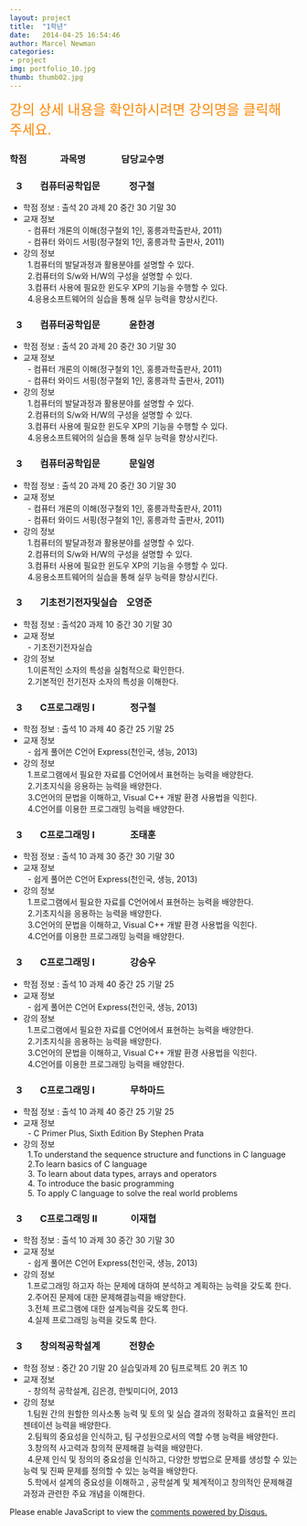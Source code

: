 ```yaml
---
layout: project
title:  "1학년"
date:   2014-04-25 16:54:46
author: Marcel Newman
categories:
- project
img: portfolio_10.jpg
thumb: thumb02.jpg
---
```

 <font size="5" color="#FD8704">강의 상세 내용을 확인하시려면 강의명을 클릭해 주세요.</font>
 <h3>학점  &nbsp;&nbsp;&nbsp;&nbsp;&nbsp;&nbsp;&nbsp;&nbsp;&nbsp;&nbsp;&nbsp;&nbsp;&nbsp;  과목명 &nbsp;&nbsp;&nbsp;&nbsp;&nbsp;&nbsp;&nbsp; &nbsp;&nbsp;&nbsp;&nbsp;&nbsp;&nbsp;  담당교수명</h3>


<head>

 <script type="text/javascript" src="http://ajax.googleapis.com/ajax/libs/jquery/1.5.2/jquery.min.js"></script> 
 <script type="text/javascript"> </script>

</head>



<body>

<div>
    <h3 class = "trigger">&nbsp;&nbsp;&nbsp;3  &nbsp;&nbsp;&nbsp;&nbsp;&nbsp;&nbsp;  컴퓨터공학입문  &nbsp;&nbsp;&nbsp;&nbsp;&nbsp;&nbsp;&nbsp;&nbsp;&nbsp;&nbsp;&nbsp;  정구철</h3> 
    <ul class = "toggle">
        <li>학점 정보 : 출석 20 과제 20 중간 30 기말 30</li>
        <li>교재 정보 <br>
        &nbsp;&nbsp;- 컴퓨터 개론의 이해(정구철외 1인, 홍릉과학출판사, 2011)<br>
        &nbsp;&nbsp;- 컴퓨터 와이드 서핑(정구철외 1인, 홍릉과학 출판사, 2011)</li>
       <li> 강의 정보  <br>
        &nbsp;&nbsp;1.컴퓨터의 발달과정과 활용분야를 설명할 수 있다.  <br>
        &nbsp;&nbsp;2.컴퓨터의 S/w와 H/W의 구성을 설명할 수 있다. <br>
        &nbsp;&nbsp;3.컴퓨터 사용에 필요한 윈도우 XP의 기능을 수행할 수 있다.<br>
        &nbsp;&nbsp;4.응용소프트웨어의 실습을 통해 실무 능력을 향상시킨다.</li>
    </ul>
</div>
<div>
    <h3 class = "trigger">&nbsp;&nbsp;&nbsp;3  &nbsp;&nbsp;&nbsp;&nbsp;&nbsp;&nbsp;  컴퓨터공학입문  &nbsp;&nbsp;&nbsp;&nbsp;&nbsp;&nbsp;&nbsp;&nbsp;&nbsp;&nbsp;&nbsp;  윤한경</h3>
    <ul class = "toggle">
        <li>학점 정보 : 출석 20 과제 20 중간 30 기말 30</li>
        <li>교재 정보 <br>
        &nbsp;&nbsp;- 컴퓨터 개론의 이해(정구철외 1인, 홍릉과학출판사, 2011)<br>
        &nbsp;&nbsp;- 컴퓨터 와이드 서핑(정구철외 1인, 홍릉과학 출판사, 2011)</li>
       <li> 강의 정보  <br>
        &nbsp;&nbsp;1.컴퓨터의 발달과정과 활용분야를 설명할 수 있다.  <br>
        &nbsp;&nbsp;2.컴퓨터의 S/w와 H/W의 구성을 설명할 수 있다. <br>
        &nbsp;&nbsp;3.컴퓨터 사용에 필요한 윈도우 XP의 기능을 수행할 수 있다.<br>
        &nbsp;&nbsp;4.응용소프트웨어의 실습을 통해 실무 능력을 향상시킨다.</li>
    </ul>
     <h3 class = "trigger">&nbsp;&nbsp;&nbsp;3  &nbsp;&nbsp;&nbsp;&nbsp;&nbsp;&nbsp;  컴퓨터공학입문  &nbsp;&nbsp;&nbsp;&nbsp;&nbsp;&nbsp;&nbsp;&nbsp;&nbsp;&nbsp;&nbsp;  문일영</h3>
    <ul class = "toggle">
        <li>학점 정보 : 출석 20 과제 20 중간 30 기말 30</li>
        <li>교재 정보 <br>
        &nbsp;&nbsp;- 컴퓨터 개론의 이해(정구철외 1인, 홍릉과학출판사, 2011)<br>
        &nbsp;&nbsp;- 컴퓨터 와이드 서핑(정구철외 1인, 홍릉과학 출판사, 2011)</li>
       <li> 강의 정보  <br>
        &nbsp;&nbsp;1.컴퓨터의 발달과정과 활용분야를 설명할 수 있다.  <br>
        &nbsp;&nbsp;2.컴퓨터의 S/w와 H/W의 구성을 설명할 수 있다. <br>
        &nbsp;&nbsp;3.컴퓨터 사용에 필요한 윈도우 XP의 기능을 수행할 수 있다.<br>
        &nbsp;&nbsp;4.응용소프트웨어의 실습을 통해 실무 능력을 향상시킨다.</li>
    </ul>
     <h3 class = "trigger">&nbsp;&nbsp;&nbsp;3  &nbsp;&nbsp;&nbsp;&nbsp;&nbsp;&nbsp;  기초전기전자및실습  &nbsp;&nbsp;  오영준</h3>
    <ul class = "toggle">
        <li>학점 정보 : 출석20 과제 10 중간 30 기말 30 </li>
        <li>교재 정보 <br>
        &nbsp;&nbsp;- 기초전기전자실습<br></li>
       <li> 강의 정보  <br>
        &nbsp;&nbsp;1.이론적인 소자의 특성을 실험적으로 확인한다.  <br>
        &nbsp;&nbsp;2.기본적인 전기전자 소자의 특성을 이해한다. <br></li>
    </ul>
     <h3 class = "trigger">&nbsp;&nbsp;&nbsp;3  &nbsp;&nbsp;&nbsp;&nbsp;&nbsp;&nbsp;  C프로그래밍 I  &nbsp;&nbsp;&nbsp;&nbsp;&nbsp;&nbsp;&nbsp;&nbsp;&nbsp;&nbsp;&nbsp;&nbsp;&nbsp;&nbsp;  정구철</h3>
    <ul class = "toggle">
        <li>학점 정보 : 출석 10 과제 40 중간 25 기말 25 </li>
        <li>교재 정보 <br>
        &nbsp;&nbsp;- 쉽게 풀어쓴 C언어 Express(천인국, 생능, 2013)<br></li>
       <li> 강의 정보  <br>
        &nbsp;&nbsp;1.프로그램에서 필요한 자료를 C언어에서 표현하는 능력을 배양한다.  <br>
        &nbsp;&nbsp;2.기초지식을 응용하는 능력을 배양한다. <br>
        &nbsp;&nbsp;3.C언어의 문법을 이해하고, Visual C++ 개발 환경 사용법을 익힌다.   <br>
        &nbsp;&nbsp;4.C언어를 이용한 프로그래밍 능력을 배양한다.  <br></li>
    </ul>
     <h3 class = "trigger">&nbsp;&nbsp;&nbsp;3  &nbsp;&nbsp;&nbsp;&nbsp;&nbsp;&nbsp;  C프로그래밍 I  &nbsp;&nbsp;&nbsp;&nbsp;&nbsp;&nbsp;&nbsp;&nbsp;&nbsp;&nbsp;&nbsp;&nbsp;&nbsp;&nbsp;  조태훈</h3>
    <ul class = "toggle">
        <li>학점 정보 : 출석 10 과제 30 중간 30 기말 30 </li>
        <li>교재 정보 <br>
        &nbsp;&nbsp;- 쉽게 풀어쓴 C언어 Express(천인국, 생능, 2013)<br></li>
       <li> 강의 정보  <br>
        &nbsp;&nbsp;1.프로그램에서 필요한 자료를 C언어에서 표현하는 능력을 배양한다.  <br>
        &nbsp;&nbsp;2.기초지식을 응용하는 능력을 배양한다. <br>
        &nbsp;&nbsp;3.C언어의 문법을 이해하고, Visual C++ 개발 환경 사용법을 익힌다.   <br>
        &nbsp;&nbsp;4.C언어를 이용한 프로그래밍 능력을 배양한다.  <br></li>
    </ul>
         <h3 class = "trigger">&nbsp;&nbsp;&nbsp;3  &nbsp;&nbsp;&nbsp;&nbsp;&nbsp;&nbsp;  C프로그래밍 I  &nbsp;&nbsp;&nbsp;&nbsp;&nbsp;&nbsp;&nbsp;&nbsp;&nbsp;&nbsp;&nbsp;&nbsp;&nbsp;&nbsp; 강승우</h3>
    <ul class = "toggle">
        <li>학점 정보 : 출석 10 과제 40 중간 25 기말 25 </li>
        <li>교재 정보 <br>
        &nbsp;&nbsp;- 쉽게 풀어쓴 C언어 Express(천인국, 생능, 2013)</li>
       <li> 강의 정보  <br>
        &nbsp;&nbsp;1.프로그램에서 필요한 자료를 C언어에서 표현하는 능력을 배양한다.  <br>
        &nbsp;&nbsp;2.기초지식을 응용하는 능력을 배양한다. <br>
        &nbsp;&nbsp;3.C언어의 문법을 이해하고, Visual C++ 개발 환경 사용법을 익힌다.   <br>
        &nbsp;&nbsp;4.C언어를 이용한 프로그래밍 능력을 배양한다.  </li>
    </ul>
         <h3 class = "trigger">&nbsp;&nbsp;&nbsp;3  &nbsp;&nbsp;&nbsp;&nbsp;&nbsp;&nbsp;  C프로그래밍 I  &nbsp;&nbsp;&nbsp;&nbsp;&nbsp;&nbsp;&nbsp;&nbsp;&nbsp;&nbsp;&nbsp;&nbsp;&nbsp;&nbsp;  무하마드</h3>
    <ul class = "toggle">
        <li>학점 정보 : 출석 10 과제 40 중간 25 기말 25 </li>
        <li>교재 정보 <br>
        &nbsp;&nbsp;- C Primer Plus, Sixth Edition By Stephen Prata</li>
       <li> 강의 정보  <br>
        &nbsp;&nbsp;1.To understand the sequence structure and functions in C language  <br>
        &nbsp;&nbsp;2.To learn basics of C language <br>
        &nbsp;&nbsp;3. To learn about data types, arrays and operators   <br>
        &nbsp;&nbsp;4. To introduce the basic programming  <br>
         &nbsp;&nbsp;5. To apply C language to solve the real world problems  </li>
    </ul>
      <h3 class = "trigger">&nbsp;&nbsp;&nbsp;3  &nbsp;&nbsp;&nbsp;&nbsp;&nbsp;&nbsp;  C프로그래밍 II  &nbsp;&nbsp;&nbsp;&nbsp;&nbsp;&nbsp;&nbsp;&nbsp;&nbsp;&nbsp;&nbsp;&nbsp;&nbsp;  이재협</h3>
    <ul class = "toggle">
        <li>학점 정보 : 출석 10 과제 30 중간 30 기말 30 </li>
        <li>교재 정보 <br>
        &nbsp;&nbsp;- 쉽게 풀어쓴 C언어 Express(천인국, 생능, 2013)</li>
       <li> 강의 정보  <br>
        &nbsp;&nbsp;1.프로그래밍 하고자 하는 문제에 대하여 분석하고 계획하는 능력을 갖도록 한다.   <br>
        &nbsp;&nbsp;2.주어진 문제에 대한 문제해결능력을 배양한다.  <br>
        &nbsp;&nbsp;3.전체 프로그램에 대한 설계능력을 갖도록 한다.   <br>
        &nbsp;&nbsp;4.실제 프로그래밍 능력을 갖도록 한다.  <br></li>
    </ul>
                 <h3 class = "trigger">&nbsp;&nbsp;&nbsp;3  &nbsp;&nbsp;&nbsp;&nbsp;&nbsp;&nbsp;  창의적공학설계 &nbsp;&nbsp;&nbsp;&nbsp;&nbsp;&nbsp;&nbsp;&nbsp;&nbsp;&nbsp;&nbsp;  전향순</h3>
    <ul class = "toggle">
        <li>학점 정보 : 중간 20 기말 20 실습및과제 20 팀프로젝트 20 퀴즈 10 </li>
        <li>교재 정보 <br>
        &nbsp;&nbsp;- 창의적 공학설계, 김은경, 한빛미디어, 2013</li>
       <li> 강의 정보  <br>
        &nbsp;&nbsp;1.팀원 간의 원할한 의사소통 능력 및 토의 및 실습 결과의 정확하고 효율적인 프리젠테이션 능력을 배양한다.<br>
        &nbsp;&nbsp;2.팀웍의 중요성을 인식하고, 팀 구성원으로서의 역할 수행 능력을 배양한다. <br>
        &nbsp;&nbsp;3.창의적 사고력과 창의적 문제해결 능력을 배양한다. <br>
        &nbsp;&nbsp;4.문제 인식 및 정의의 중요성을 인식하고, 다양한 방법으로 문제를 생성할 수 있는 능력 및 진짜 문제를 정의할 수 있는 능력을 배양한다. <br>
        &nbsp;&nbsp;5.학에서 설계의 중요성을 이해하고 , 공학설계 및 체계적이고 창의적인 문제해결 과정과 관련한 주요 개념을 이해한다.<br></li>
    </ul>
    
</div>

<div id="disqus_thread"></div>
<script type="text/javascript">
    /* * * CONFIGURATION VARIABLES * * */
    var disqus_shortname = '6blogdisqus';
    
    /* * * DON'T EDIT BELOW THIS LINE * * */
    (function() {
        var dsq = document.createElement('script'); dsq.type = 'text/javascript'; dsq.async = true;
        dsq.src = '//' + disqus_shortname + '.disqus.com/embed.js';
        (document.getElementsByTagName('head')[0] || document.getElementsByTagName('body')[0]).appendChild(dsq);
    })();
</script>
<noscript>Please enable JavaScript to view the <a href="https://disqus.com/?ref_noscript" rel="nofollow">comments powered by Disqus.</a></noscript>
<script type="text/javascript">
    /* * * CONFIGURATION VARIABLES * * */
    var disqus_shortname = '6blogdisqus';
    
    /* * * DON'T EDIT BELOW THIS LINE * * */
    (function () {
        var s = document.createElement('script'); s.async = true;
        s.type = 'text/javascript';
        s.src = '//' + disqus_shortname + '.disqus.com/count.js';
        (document.getElementsByTagName('HEAD')[0] || document.getElementsByTagName('BODY')[0]).appendChild(s);
    }());
</script>


<script>

$(".toggle").slideUp();
$(".trigger").click(function () {
    $(this).next(".toggle").slideToggle("slow");
});

</script>
</body>
